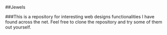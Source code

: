 ##Jewels

###This is a repository for interesting web designs functionalities I have found across the net. Feel free to clone the repository and try some of them out yourself. 
